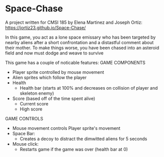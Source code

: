 # Space-Chase
A project written for CMSI 185 by Elena Martinez and Joseph Ortiz: https://jortiz23.github.io/Space-Chase/

In this game, you act as a lone space emissary who has been targeted by nearby aliens after a short confrontation and a distastful comment about their mother. To make things worse, you have been chased into an asteroid field and now must dodge and weave to survive

This game has a couple of noticable features:
GAME COMPONENTS
  - Player sprite controlled by mouse movement
  - Alien sprites which follow the player
  - Health
    - Health bar (starts at 100% and decreases on collision of player and skeleton enemy)
  - Score (based off of the time spent alive)
    - Current score
    - High score

GAME CONTROLS
  - Mouse movement controls Player sprite's movement
  - Space Bar:
    - Creates a decoy to distract the dimwitted aliens for 5 seconds
  - Mouse click:
    - Restarts game if the game was over (health bar at 0)
